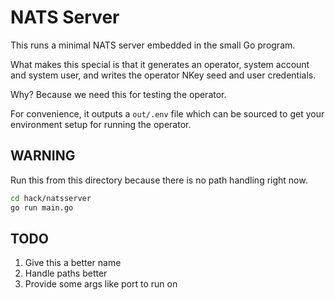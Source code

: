 # NATS Server

This runs a minimal NATS server embedded in the small Go program.

What makes this special is that it generates an operator, system account and system user, and writes the operator NKey seed and user credentials.

Why? Because we need this for testing the operator.

For convenience, it outputs a `out/.env` file which can be sourced to get your environment setup for running the operator.

## WARNING

Run this from this directory because there is no path handling right now.

```bash
cd hack/natsserver
go run main.go
```

## TODO

1. Give this a better name
2. Handle paths better
3. Provide some args like port to run on
